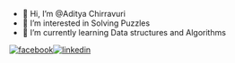 - 👋 Hi, I’m @Aditya Chirravuri
- 👀 I’m interested in Solving Puzzles
- 🌱 I’m currently learning Data structures and Algorithms


[![facebook](https://cloud.githubusercontent.com/assets/17016297/18839836/0a06deb4-83d2-11e6-8078-1d0974af0f63.png)][2][![linkedin](https://cloud.githubusercontent.com/assets/17016297/18839848/0fc7e74e-83d2-11e6-8c6a-277fc9d6e067.png)][3]

[3]: https://www.linkedin.com/in/aditya-chirravuri-36036b189
[2]: https://www.facebook.com/aditya.chirravuri.92/
